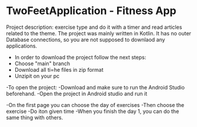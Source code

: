 # TwoFeetApplication - Fitness App

Project description: exercise type and do it with a timer and read articles related to the theme.
The project was mainly written in Kotlin. It has no outer Database connections, so you are not supposed 
to downlaod any applications.

- In order to download the project follow the next steps:
- Choose "main" branch
- Download all ti=he files in zip format
- Unzipit on your pc

-To open the project:
-Download and make sure to run the Android Studio beforehand.
-Open the project in  Android studio and run it

-On the first page you can choose the day of exercises
-Then choose the exercise
-Do iton given time
-When you finish the day 1, you can do the same thing with others.
